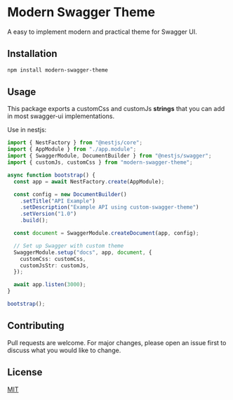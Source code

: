 # Modern Swagger Theme

A easy to implement modern and practical theme for Swagger UI.

## Installation

```bash
npm install modern-swagger-theme
```

## Usage

This package exports a customCss and customJs **strings** that you can add in most swagger-ui implementations.

Use in nestjs:

```ts
import { NestFactory } from "@nestjs/core";
import { AppModule } from "./app.module";
import { SwaggerModule, DocumentBuilder } from "@nestjs/swagger";
import { customJs, customCss } from "modern-swagger-theme";

async function bootstrap() {
  const app = await NestFactory.create(AppModule);

  const config = new DocumentBuilder()
    .setTitle("API Example")
    .setDescription("Example API using custom-swagger-theme")
    .setVersion("1.0")
    .build();

  const document = SwaggerModule.createDocument(app, config);

  // Set up Swagger with custom theme
  SwaggerModule.setup("docs", app, document, {
    customCss: customCss,
    customJsStr: customJs,
  });

  await app.listen(3000);
}

bootstrap();
```

## Contributing

Pull requests are welcome. For major changes, please open an issue first to discuss what you would like to change.

## License

[MIT](https://choosealicense.com/licenses/mit/)
